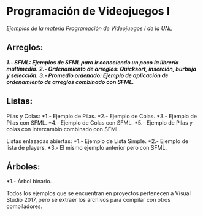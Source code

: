 # Programación de Videojuegos I

_Ejemplos de la materia Programación de Videojuegos I de la UNL_

## Arreglos:
***1.- SFML: Ejemplos de SFML para ir conociendo un poco la librería multimedia.***
***2.- Ordenamiento de arreglos: Quicksort, inserción, burbuja y selección.***
***3.- Promedio ordenado: Ejemplo de aplicación de ordenamiento de arreglos combinado con SFML.***

## Listas:
  Pilas y Colas:
  *1.- Ejemplo de Pilas.
  *2.- Ejemplo de Colas.
  *3.- Ejemplo de Pilas con SFML.
  *4.- Ejemplo de Colas con SFML.
  *5.- Ejemplo de Pilas y colas con intercambio combinado con SFML.
  
  Listas enlazadas abiertas:
  *1.- Ejemplo de Lista Simple.
  *2.- Ejemplo de lista de players.
  *3.- El mismo ejemplo anterior pero con SFML.

## Árboles:
  *1.- Árbol binario.
  
Todos los ejemplos que se encuentran en proyectos pertenecen a Visual Studio 2017, pero se extraer los archivos para compilar con otros compiladores.
